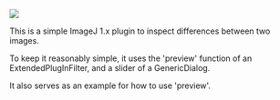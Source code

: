 [![](https://travis-ci.org/fiji/Cross_Fader.svg?branch=master)](https://travis-ci.org/fiji/Cross_Fader)

This is a simple ImageJ 1.x plugin to inspect differences between two images.

To keep it reasonably simple, it uses the 'preview' function of an
ExtendedPlugInFilter, and a slider of a GenericDialog.

It also serves as an example for how to use 'preview'.

